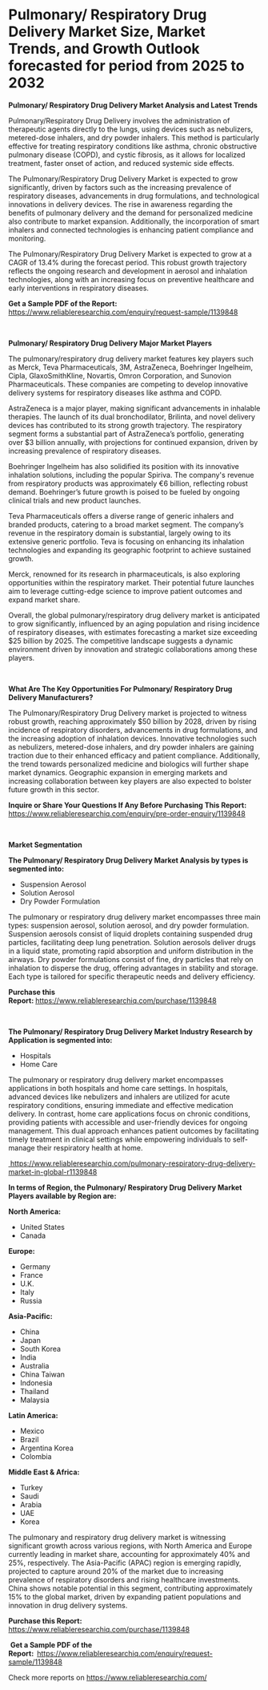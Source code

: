 <p><h1>Pulmonary/ Respiratory Drug Delivery Market Size, Market Trends, and Growth Outlook forecasted for period from 2025 to 2032</h1></p><p><strong>Pulmonary/ Respiratory Drug Delivery Market Analysis and Latest Trends</strong></p>
<p><p>Pulmonary/Respiratory Drug Delivery involves the administration of therapeutic agents directly to the lungs, using devices such as nebulizers, metered-dose inhalers, and dry powder inhalers. This method is particularly effective for treating respiratory conditions like asthma, chronic obstructive pulmonary disease (COPD), and cystic fibrosis, as it allows for localized treatment, faster onset of action, and reduced systemic side effects.</p><p>The Pulmonary/Respiratory Drug Delivery Market is expected to grow significantly, driven by factors such as the increasing prevalence of respiratory diseases, advancements in drug formulations, and technological innovations in delivery devices. The rise in awareness regarding the benefits of pulmonary delivery and the demand for personalized medicine also contribute to market expansion. Additionally, the incorporation of smart inhalers and connected technologies is enhancing patient compliance and monitoring.</p><p>The Pulmonary/Respiratory Drug Delivery Market is expected to grow at a CAGR of 13.4% during the forecast period. This robust growth trajectory reflects the ongoing research and development in aerosol and inhalation technologies, along with an increasing focus on preventive healthcare and early interventions in respiratory diseases.</p></p>
<p><strong>Get a Sample PDF of the Report:&nbsp;</strong> <a href="https://www.reliableresearchiq.com/enquiry/request-sample/1139848?utm_campaign=3030&utm_medium=2&utm_source=Github&utm_content=ia&utm_term=25032025&utm_id=pulmonary-respiratory-drug-delivery">https://www.reliableresearchiq.com/enquiry/request-sample/1139848</a></p>
<p>&nbsp;</p>
<p><strong>Pulmonary/ Respiratory Drug Delivery Major Market Players</strong></p>
<p><p>The pulmonary/respiratory drug delivery market features key players such as Merck, Teva Pharmaceuticals, 3M, AstraZeneca, Boehringer Ingelheim, Cipla, GlaxoSmithKline, Novartis, Omron Corporation, and Sunovion Pharmaceuticals. These companies are competing to develop innovative delivery systems for respiratory diseases like asthma and COPD.</p><p>AstraZeneca is a major player, making significant advancements in inhalable therapies. The launch of its dual bronchodilator, Brilinta, and novel delivery devices has contributed to its strong growth trajectory. The respiratory segment forms a substantial part of AstraZeneca’s portfolio, generating over $3 billion annually, with projections for continued expansion, driven by increasing prevalence of respiratory diseases.</p><p>Boehringer Ingelheim has also solidified its position with its innovative inhalation solutions, including the popular Spiriva. The company's revenue from respiratory products was approximately €6 billion, reflecting robust demand. Boehringer’s future growth is poised to be fueled by ongoing clinical trials and new product launches.</p><p>Teva Pharmaceuticals offers a diverse range of generic inhalers and branded products, catering to a broad market segment. The company’s revenue in the respiratory domain is substantial, largely owing to its extensive generic portfolio. Teva is focusing on enhancing its inhalation technologies and expanding its geographic footprint to achieve sustained growth.</p><p>Merck, renowned for its research in pharmaceuticals, is also exploring opportunities within the respiratory market. Their potential future launches aim to leverage cutting-edge science to improve patient outcomes and expand market share.</p><p>Overall, the global pulmonary/respiratory drug delivery market is anticipated to grow significantly, influenced by an aging population and rising incidence of respiratory diseases, with estimates forecasting a market size exceeding $25 billion by 2025. The competitive landscape suggests a dynamic environment driven by innovation and strategic collaborations among these players.</p></p>
<p>&nbsp;</p>
<p><strong>What Are The Key Opportunities For Pulmonary/ Respiratory Drug Delivery Manufacturers?</strong></p>
<p><p>The Pulmonary/Respiratory Drug Delivery market is projected to witness robust growth, reaching approximately $50 billion by 2028, driven by rising incidence of respiratory disorders, advancements in drug formulations, and the increasing adoption of inhalation devices. Innovative technologies such as nebulizers, metered-dose inhalers, and dry powder inhalers are gaining traction due to their enhanced efficacy and patient compliance. Additionally, the trend towards personalized medicine and biologics will further shape market dynamics. Geographic expansion in emerging markets and increasing collaboration between key players are also expected to bolster future growth in this sector.</p></p>
<p><strong>Inquire or Share Your Questions If Any Before Purchasing This Report:</strong> <a href="https://www.reliableresearchiq.com/enquiry/pre-order-enquiry/1139848?utm_campaign=3030&utm_medium=2&utm_source=Github&utm_content=ia&utm_term=25032025&utm_id=pulmonary-respiratory-drug-delivery">https://www.reliableresearchiq.com/enquiry/pre-order-enquiry/1139848</a></p>
<p>&nbsp;</p>
<p><strong>Market Segmentation</strong></p>
<p><strong>The Pulmonary/ Respiratory Drug Delivery Market Analysis by types is segmented into:</strong></p>
<p><ul><li>Suspension Aerosol</li><li>Solution Aerosol</li><li>Dry Powder Formulation</li></ul></p>
<p><p>The pulmonary or respiratory drug delivery market encompasses three main types: suspension aerosol, solution aerosol, and dry powder formulation. Suspension aerosols consist of liquid droplets containing suspended drug particles, facilitating deep lung penetration. Solution aerosols deliver drugs in a liquid state, promoting rapid absorption and uniform distribution in the airways. Dry powder formulations consist of fine, dry particles that rely on inhalation to disperse the drug, offering advantages in stability and storage. Each type is tailored for specific therapeutic needs and delivery efficiency.</p></p>
<p><strong>Purchase this Report:&nbsp;</strong><a href="https://www.reliableresearchiq.com/purchase/1139848?utm_campaign=3030&utm_medium=2&utm_source=Github&utm_content=ia&utm_term=25032025&utm_id=pulmonary-respiratory-drug-delivery">https://www.reliableresearchiq.com/purchase/1139848</a></p>
<p>&nbsp;</p>
<p><strong>The Pulmonary/ Respiratory Drug Delivery Market Industry Research by Application is segmented into:</strong></p>
<p><ul><li>Hospitals</li><li>Home Care</li></ul></p>
<p><p>The pulmonary or respiratory drug delivery market encompasses applications in both hospitals and home care settings. In hospitals, advanced devices like nebulizers and inhalers are utilized for acute respiratory conditions, ensuring immediate and effective medication delivery. In contrast, home care applications focus on chronic conditions, providing patients with accessible and user-friendly devices for ongoing management. This dual approach enhances patient outcomes by facilitating timely treatment in clinical settings while empowering individuals to self-manage their respiratory health at home.</p></p>
<p><a href="https://www.reliableresearchiq.com/pulmonary-respiratory-drug-delivery-market-in-global-r1139848?utm_campaign=3030&utm_medium=2&utm_source=Github&utm_content=ia&utm_term=25032025&utm_id=pulmonary-respiratory-drug-delivery">&nbsp;https://www.reliableresearchiq.com/pulmonary-respiratory-drug-delivery-market-in-global-r1139848</a></p>
<p><strong>In terms of Region, the Pulmonary/ Respiratory Drug Delivery Market Players available by Region are:</strong></p>
<p>
    <p> <strong> North America: </strong>
        <ul>
            <li>United States</li>
            <li>Canada</li>
        </ul>
        </p> 
    <p> <strong> Europe: </strong>
        <ul>
            <li>Germany</li>
            <li>France</li>
            <li>U.K.</li>
            <li>Italy</li>
            <li>Russia</li>
        </ul>
        </p> 
    <p> <strong> Asia-Pacific: </strong>
        <ul>
            <li>China</li>
            <li>Japan</li>
            <li>South Korea</li>
            <li>India</li>
            <li>Australia</li>
            <li>China Taiwan</li>
            <li>Indonesia</li>
            <li>Thailand</li>
            <li>Malaysia</li>
        </ul>
        </p> 
    <p> <strong> Latin America: </strong>
        <ul>
            <li>Mexico</li>
            <li>Brazil</li>
            <li>Argentina Korea</li>
            <li>Colombia</li>
        </ul>
        </p> 
    <p> <strong> Middle East & Africa: </strong>
        <ul>
            <li>Turkey</li>
            <li>Saudi</li>
            <li>Arabia</li>
            <li>UAE</li>
            <li>Korea</li>
        </ul>
    </p>
    </p>
<p><p>The pulmonary and respiratory drug delivery market is witnessing significant growth across various regions, with North America and Europe currently leading in market share, accounting for approximately 40% and 25%, respectively. The Asia-Pacific (APAC) region is emerging rapidly, projected to capture around 20% of the market due to increasing prevalence of respiratory disorders and rising healthcare investments. China shows notable potential in this segment, contributing approximately 15% to the global market, driven by expanding patient populations and innovation in drug delivery systems.</p></p>
<p><strong>Purchase this Report: </strong><a href="https://www.reliableresearchiq.com/purchase/1139848?utm_campaign=3030&utm_medium=2&utm_source=Github&utm_content=ia&utm_term=25032025&utm_id=pulmonary-respiratory-drug-delivery">https://www.reliableresearchiq.com/purchase/1139848</a></p>
<p>&nbsp;<strong>Get a Sample PDF of the Report:&nbsp;&nbsp;</strong><a href="https://www.reliableresearchiq.com/enquiry/request-sample/1139848?utm_campaign=3030&utm_medium=2&utm_source=Github&utm_content=ia&utm_term=25032025&utm_id=pulmonary-respiratory-drug-delivery">https://www.reliableresearchiq.com/enquiry/request-sample/1139848</a></p>
<p><strong></strong></p>
<p>Check more reports on <a href="https://www.reliableresearchiq.com/?utm_campaign=3030&utm_medium=2&utm_source=Github&utm_content=ia&utm_term=25032025&utm_id=pulmonary-respiratory-drug-delivery">https://www.reliableresearchiq.com/</a></p>